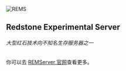![REMS](https://pic.rmb.bdstatic.com/bjh/aafa02262002f9838084327fcfe09b54.png)
## Redstone Experimental Server
###### 大型红石技术向不知名生存服务器之一

你可以去 [REMServer 官网](https://rems.eu.org)查看更多。

